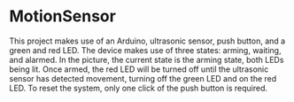 # MotionSensor

This project makes use of an Arduino, ultrasonic sensor, push button, and a green and red LED.
The device makes use of three states: arming, waiting, and alarmed. In the picture, the current
state is the arming state, both LEDs being lit. Once armed, the red LED will be turned off until
the ultrasonic sensor has detected movement, turning off the green LED and on the red LED. To reset
the system, only one click of the push button is required.
